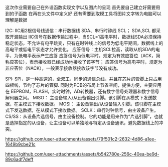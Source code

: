 这次作业需要自己在外设函数实现文字以及图片的呈现
首先要自己建立好需要用到的子函数
在再在头文件中定义好
还有需要到取模工具将图片文字转为电脑可以理解是数据

I2C:
IIC用2根信号线通信：串行数据线 SDA、串行时钟线 SCL；
SDA,SCL 都采取开漏输出
IIC信号在数据传输过程中，当SCL=1高电平时，数据线SDA必须保持稳定状态，不允许有电平跳变，只有在时钟线上的信号为低电平期间，数据线上的高电平或低电平状态才允许变化。
应答信号：主机SCL拉高，读取从机SDA的电平，为低电平表示产生应答
应答信号为低电平时，规定为有效应答位（ACK，简称应答位），表示接收器已经成功地接收了该字节；
应答信号为高电平时，规定为非应答位（NACK），一般表示接收器接收该字节没有成功。

SPI:
SPI，是一种高速的，全双工，同步的通信总线，并且在芯片的管脚上只占用四根线，节约了芯片的管脚.
同时为PCB的布局上节省空间，提供方便，主要应用在 EEPROM，FLASH，实时时钟，AD转换器，还有数字信号处理器和数字信号解码器之间。
MISO： 主设备输入/从设备输出引脚。该引脚在从模式下发送数据，在主模式下接收数据。
MOSI： 主设备输出/从设备输入引脚。该引脚在主模式下发送数据，在从模式下接收数据。
SCLK：串行时钟信号，由主设备产生。
CS/SS：从设备片选信号，由主设备控制。它的功能是用来作为“片选引脚”，也就是选择指定的从设备，让主设备可以单独地与特定从设备通讯，避免数据线上的冲突。



https://github.com/user-attachments/assets/79f501c2-2632-4d86-a1ee-1649b9cbe21c


https://github.com/user-attachments/assets/b542780e-256c-40ea-be9d-89c6adf7deff

